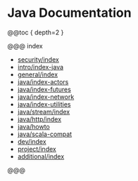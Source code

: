 <a id="java-api"></a>
# Java Documentation

@@toc { depth=2 }

@@@ index

* [security/index](security/index.md)
* [intro/index-java](intro/index-java.md)
* [general/index](general/index.md)
* [java/index-actors](java/index-actors.md)
* [java/index-futures](java/index-futures.md)
* [java/index-network](java/index-network.md)
* [java/index-utilities](java/index-utilities.md)
* [java/stream/index](java/stream/index.md)
* [java/http/index](java/http/index.md)
* [java/howto](java/howto.md)
* [java/scala-compat](java/scala-compat.md)
* [dev/index](dev/index.md)
* [project/index](project/index.md)
* [additional/index](additional/index.md)

@@@
